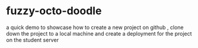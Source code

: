 # fuzzy-octo-doodle
a quick demo to showcase how to create a new project on github , clone down the project to a local machine and create a deployment for the project on the student server 
